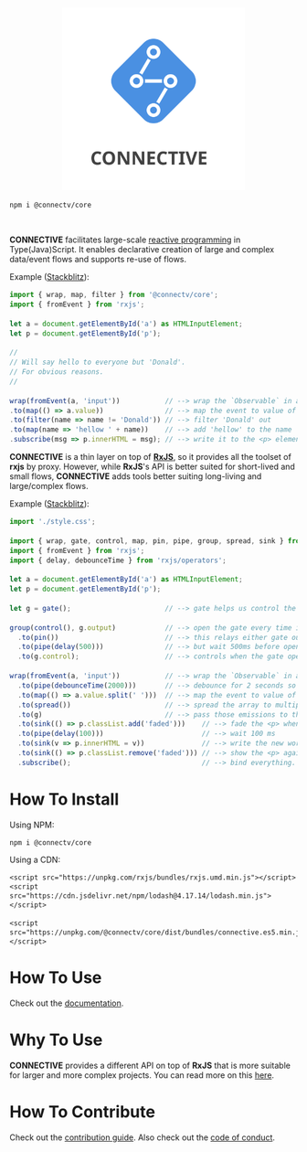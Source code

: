 <p align="center">
<img src="https://raw.githubusercontent.com/CONNECT-platform/connective/master/logo.svg?sanitize=true" width="320px"/>
</p>

```
npm i @connectv/core
```
<br>

**CONNECTIVE** facilitates large-scale [reactive programming](https://en.wikipedia.org/wiki/Reactive_programming) in Type(Java)Script. It enables declarative creation of large and complex data/event flows and supports re-use of flows.

Example ([Stackblitz](https://stackblitz.com/edit/connective-hellow-world)):

```typescript
import { wrap, map, filter } from '@connectv/core';
import { fromEvent } from 'rxjs';

let a = document.getElementById('a') as HTMLInputElement;
let p = document.getElementById('p');

//
// Will say hello to everyone but 'Donald'.
// For obvious reasons.
//

wrap(fromEvent(a, 'input'))           // --> wrap the `Observable` in a `Pin`
.to(map(() => a.value))               // --> map the event to value of the input
.to(filter(name => name != 'Donald')) // --> filter 'Donald' out
.to(map(name => 'hellow ' + name))    // --> add 'hellow' to the name
.subscribe(msg => p.innerHTML = msg); // --> write it to the <p> element
```

**CONNECTIVE** is a thin layer on top of [**RxJS**](https://github.com/ReactiveX/rxjs), so it provides all the toolset of **rxjs** by proxy. However, while **RxJS**'s API is better suited for short-lived and small flows, **CONNECTIVE** adds tools better suiting long-living and large/complex flows.

Example ([Stackblitz](https://stackblitz.com/edit/connective-delayed-broadcast)):

```typescript
import './style.css';

import { wrap, gate, control, map, pin, pipe, group, spread, sink } from '@connectv/core';
import { fromEvent } from 'rxjs';
import { delay, debounceTime } from 'rxjs/operators';

let a = document.getElementById('a') as HTMLInputElement;
let p = document.getElementById('p');

let g = gate();                       // --> gate helps us control the flow of the words

group(control(), g.output)            // --> open the gate every time it outputs something (also once initially)
  .to(pin())                          // --> this relays either gate output or initial `control()` emit
  .to(pipe(delay(500)))               // --> but wait 500ms before opening the gate
  .to(g.control);                     // --> controls when the gate opens up.

wrap(fromEvent(a, 'input'))           // --> wrap the `Observable` in a `Pin`
  .to(pipe(debounceTime(2000)))       // --> debounce for 2 seconds so people are done typing
  .to(map(() => a.value.split(' ')))  // --> map the event to value of input, splitted
  .to(spread())                       // --> spread the array to multiple emissions
  .to(g)                              // --> pass those emissions to the gate
  .to(sink(() => p.classList.add('faded')))    // --> fade the <p> when something comes out of the gate.
  .to(pipe(delay(100)))                        // --> wait 100 ms
  .to(sink(v => p.innerHTML = v))              // --> write the new word
  .to(sink(() => p.classList.remove('faded'))) // --> show the <p> again
  .subscribe();                                // --> bind everything.
```

# How To Install

Using NPM:

```
npm i @connectv/core
```

Using a CDN:

```
<script src="https://unpkg.com/rxjs/bundles/rxjs.umd.min.js"></script>
<script src="https://cdn.jsdelivr.net/npm/lodash@4.17.14/lodash.min.js"></script>

<script src="https://unpkg.com/@connectv/core/dist/bundles/connective.es5.min.js"></script>
```

# How To Use

Check out the [documentation](https://connective.dev).

# Why To Use

**CONNECTIVE** provides a different API on top of **RxJS** that is more suitable for larger and more complex projects.
You can read more on this [here](https://connective.dev/docs/connective-v-rxjs).

# How To Contribute

Check out the [contribution guide](CONTRIBUTING.md). Also check out the [code of conduct](CODE_OF_CONDUCT.md).
